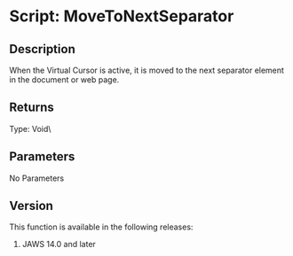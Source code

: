 # Script: MoveToNextSeparator

## Description

When the Virtual Cursor is active, it is moved to the next separator
element in the document or web page.

## Returns

Type: Void\

## Parameters

No Parameters

## Version

This function is available in the following releases:

1.  JAWS 14.0 and later
